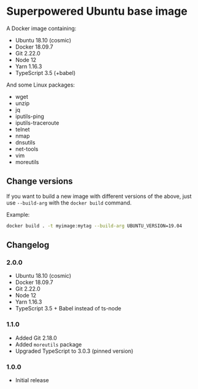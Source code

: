 # Superpowered Ubuntu base image

A Docker image containing:

- Ubuntu 18.10 (cosmic)
- Docker 18.09.7
- Git 2.22.0
- Node 12
- Yarn 1.16.3
- TypeScript 3.5 (+babel)

And some Linux packages:

- wget
- unzip
- jq
- iputils-ping
- iputils-traceroute
- telnet
- nmap
- dnsutils
- net-tools
- vim
- moreutils

## Change versions

If you want to build a new image with different versions of the above,
just use `--build-arg` with the `docker build` command.

Example:

```bash
docker build . -t myimage:mytag --build-arg UBUNTU_VERSION=19.04
```

## Changelog

### 2.0.0

- Ubuntu 18.10 (cosmic)
- Docker 18.09.7
- Git 2.22.0
- Node 12
- Yarn 1.16.3
- TypeScript 3.5 + Babel instead of ts-node

### 1.1.0

- Added Git 2.18.0
- Added `moreutils` package
- Upgraded TypeScript to 3.0.3 (pinned version)

### 1.0.0

- Initial release
